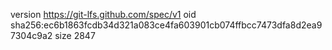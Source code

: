 version https://git-lfs.github.com/spec/v1
oid sha256:ec6b1863fcdb34d321a083ce4fa603901cb074ffbcc7473dfa8d2ea97304c9a2
size 2847
